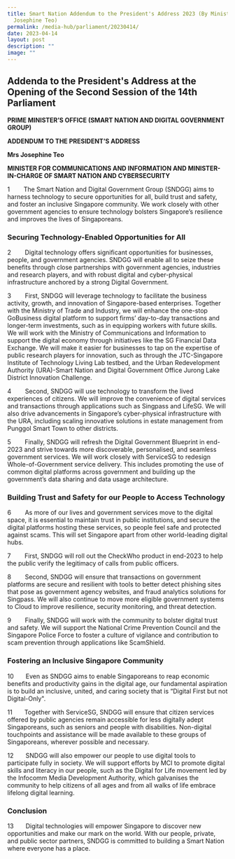 ```yaml
---
title: Smart Nation Addendum to the President's Address 2023 (By Minister
  Josephine Teo)
permalink: /media-hub/parliament/20230414/
date: 2023-04-14
layout: post
description: ""
image: ""
---
```

## Addenda to the President's Address at the Opening of the Second Session of the 14th Parliament


**PRIME MINISTER’S OFFICE (SMART NATION AND DIGITAL GOVERNMENT GROUP)**

**ADDENDUM TO THE PRESIDENT’S ADDRESS**

**Mrs Josephine Teo**

**MINISTER FOR COMMUNICATIONS AND INFORMATION AND MINISTER-IN-CHARGE OF SMART NATION AND CYBERSECURITY**

1        The Smart Nation and Digital Government Group (SNDGG) aims to harness technology to secure opportunities for all, build trust and safety, and foster an inclusive Singapore community. We work closely with other government agencies to ensure technology bolsters Singapore’s resilience and improves the lives of Singaporeans.

### Securing Technology-Enabled Opportunities for All

2        Digital technology offers significant opportunities for businesses, people, and government agencies. SNDGG will enable all to seize these benefits through close partnerships with government agencies, industries and research players, and with robust digital and cyber-physical infrastructure anchored by a strong Digital Government.

3        First, SNDGG will leverage technology to facilitate the business activity, growth, and innovation of Singapore-based enterprises. Together with the Ministry of Trade and Industry, we will enhance the one-stop GoBusiness digital platform to support firms’ day-to-day transactions and longer-term investments, such as in equipping workers with future skills. We will work with the Ministry of Communications and Information to support the digital economy through initiatives like the SG Financial Data Exchange. We will make it easier for businesses to tap on the expertise of public research players for innovation, such as through the JTC-Singapore Institute of Technology Living Lab testbed, and the Urban Redevelopment Authority (URA)-Smart Nation and Digital Government Office Jurong Lake District Innovation Challenge.  

4        Second, SNDGG will use technology to transform the lived experiences of citizens. We will improve the convenience of digital services and transactions through applications such as Singpass and LifeSG. We will also drive advancements in Singapore’s cyber-physical infrastructure with the URA, including scaling innovative solutions in estate management from Punggol Smart Town to other districts. 

5        Finally, SNDGG will refresh the Digital Government Blueprint in end-2023 and strive towards more discoverable, personalised, and seamless government services. We will work closely with ServiceSG to redesign Whole-of-Government service delivery. This includes promoting the use of common digital platforms across government and building up the government’s data sharing and data usage architecture.

### Building Trust and Safety for our People to Access Technology 

6        As more of our lives and government services move to the digital space, it is essential to maintain trust in public institutions, and secure the digital platforms hosting these services, so people feel safe and protected against scams. This will set Singapore apart from other world-leading digital hubs. 

7        First, SNDGG will roll out the CheckWho product in end-2023 to help the public verify the legitimacy of calls from public officers. 

8        Second, SNDGG will ensure that transactions on government platforms are secure and resilient with tools to better detect phishing sites that pose as government agency websites, and fraud analytics solutions for Singpass. We will also continue to move more eligible government systems to Cloud to improve resilience, security monitoring, and threat detection.   

9        Finally, SNDGG will work with the community to bolster digital trust and safety. We will support the National Crime Prevention Council and the Singapore Police Force to foster a culture of vigilance and contribution to scam prevention through applications like ScamShield.

### Fostering an Inclusive Singapore Community  

10       Even as SNDGG aims to enable Singaporeans to reap economic benefits and productivity gains in the digital age, our fundamental aspiration is to build an inclusive, united, and caring society that is “Digital First but not Digital-Only". 
 
11       Together with ServiceSG, SNDGG will ensure that citizen services offered by public agencies remain accessible for less digitally adept Singaporeans, such as seniors and people with disabilities. Non-digital touchpoints and assistance will be made available to these groups of Singaporeans, wherever possible and necessary. 
 
12       SNDGG will also empower our people to use digital tools to participate fully in society. We will support efforts by MCI to promote digital skills and literacy in our people, such as the Digital for Life movement led by the Infocomm Media Development Authority, which galvanises the community to help citizens of all ages and from all walks of life embrace lifelong digital learning.  

### Conclusion

13       Digital technologies will empower Singapore to discover new opportunities and make our mark on the world. With our people, private, and public sector partners, SNDGG is committed to building a Smart Nation where everyone has a place.